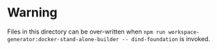 # Warning

Files in this directory can be over-written when `npm run workspace-generator:docker-stand-alone-builder -- dind-foundation` is invoked.
